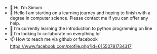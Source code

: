 - 👋 Hi, I’m Simom
- 👀 Hello I am starting on a learning journey and hoping to finish with a degree in computer science. Please contact me if you can offer any help.
- 🌱 I’m currently learning the introduction to python progrmming on line
- 💞️ I’m looking to collaborate on everything lol
- 📫 How to reach me via github or facebook https://www.facebook.com/profile.php?id=61550781734317

<!---
siwill9163/siwill9163 is a ✨ special ✨ repository because its `README.md` (this file) appears on your GitHub profile.
You can click the Preview link to take a look at your changes.
--->
